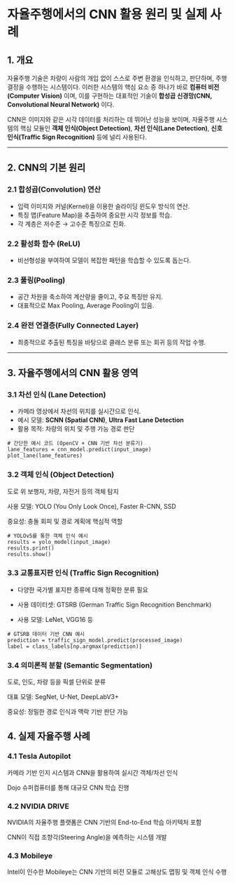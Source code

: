 # 자율주행에서의 CNN 활용 원리 및 실제 사례

## 1. 개요

자율주행 기술은 차량이 사람의 개입 없이 스스로 주변 환경을 인식하고, 판단하며, 주행 결정을 수행하는 시스템이다. 이러한 시스템의 핵심 요소 중 하나가 바로 **컴퓨터 비전(Computer Vision)** 이며, 이를 구현하는 대표적인 기술이 **합성곱 신경망(CNN, Convolutional Neural Network)** 이다.

CNN은 이미지와 같은 시각 데이터를 처리하는 데 뛰어난 성능을 보이며, 자율주행 시스템의 핵심 모듈인 **객체 인식(Object Detection)**, **차선 인식(Lane Detection)**, **신호 인식(Traffic Sign Recognition)** 등에 널리 사용된다.

---

## 2. CNN의 기본 원리

### 2.1 합성곱(Convolution) 연산
- 입력 이미지와 커널(Kernel)을 이용한 슬라이딩 윈도우 방식의 연산.
- 특징 맵(Feature Map)을 추출하여 중요한 시각 정보를 학습.
- 각 계층은 저수준 → 고수준 특징으로 진화.

### 2.2 활성화 함수 (ReLU)
- 비선형성을 부여하여 모델이 복잡한 패턴을 학습할 수 있도록 돕는다.

### 2.3 풀링(Pooling)
- 공간 차원을 축소하여 계산량을 줄이고, 주요 특징만 유지.
- 대표적으로 Max Pooling, Average Pooling이 있음.

### 2.4 완전 연결층(Fully Connected Layer)
- 최종적으로 추출된 특징을 바탕으로 클래스 분류 또는 회귀 등의 작업 수행.

---

## 3. 자율주행에서의 CNN 활용 영역

### 3.1 차선 인식 (Lane Detection)
- 카메라 영상에서 차선의 위치를 실시간으로 인식.
- 예시 모델: **SCNN (Spatial CNN)**, **Ultra Fast Lane Detection**
- 활용 목적: 차량의 위치 및 주행 가능 경로 판단

```
# 간단한 예시 코드 (OpenCV + CNN 기반 차선 분류기)
lane_features = cnn_model.predict(input_image)
plot_lane(lane_features)
````

### 3.2 객체 인식 (Object Detection)
도로 위 보행자, 차량, 자전거 등의 객체 탐지

사용 모델: YOLO (You Only Look Once), Faster R-CNN, SSD

중요성: 충돌 회피 및 경로 계획에 핵심적 역할

```
# YOLOv5를 통한 객체 인식 예시
results = yolo_model(input_image)
results.print()
results.show()
```

### 3.3 교통표지판 인식 (Traffic Sign Recognition)
-  다양한 국가별 표지판 종류에 대해 정확한 분류 필요

-  사용 데이터셋: GTSRB (German Traffic Sign Recognition Benchmark)

-  사용 모델: LeNet, VGG16 등
  
```
# GTSRB 데이터 기반 CNN 예시
prediction = traffic_sign_model.predict(processed_image)
label = class_labels[np.argmax(prediction)]
```

### 3.4 의미론적 분할 (Semantic Segmentation)
도로, 인도, 차량 등을 픽셀 단위로 분류

대표 모델: SegNet, U-Net, DeepLabV3+

중요성: 정밀한 경로 인식과 맥락 기반 판단 가능

## 4. 실제 자율주행 사례  

### 4.1 Tesla Autopilot  

카메라 기반 인지 시스템과 CNN을 활용하여 실시간 객체/차선 인식

Dojo 슈퍼컴퓨터를 통해 대규모 CNN 학습 진행

### 4.2 NVIDIA DRIVE
NVIDIA의 자율주행 플랫폼은 CNN 기반의 End-to-End 학습 아키텍처 포함

CNN이 직접 조향각(Steering Angle)을 예측하는 시스템 개발

### 4.3 Mobileye
Intel이 인수한 Mobileye는 CNN 기반의 비전 모듈로 고해상도 맵핑 및 객체 인식 수행

